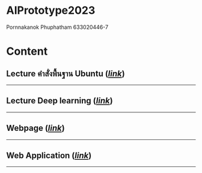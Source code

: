 # AIPrototype2023

Pornnakanok Phuphatham 633020446-7

# Content
## Lecture คำสั่งพื้นฐาน Ubuntu ([*link*]())

---
## Lecture Deep learning ([*link*]())

---
## Webpage ([*link*](https://github.com/pornnakanok/Interpretable_Deep_Neural_Networks_for_Age_and_Gender_Estimation_via_Panoramic_Radiographs))

---
## Web Application ([*link*]())

---



